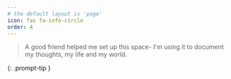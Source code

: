 ```yaml
---
# the default layout is 'page'
icon: fas fa-info-circle
order: 4
---
```


> A good friend helped me set up this space- I'm using it to document my thoughts, my life and my world. 

{: .prompt-tip }
